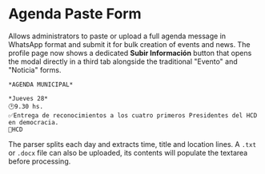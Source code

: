 # Agenda Paste Form

Allows administrators to paste or upload a full agenda message in WhatsApp format and submit it for bulk creation of events and news. The profile page now shows a dedicated **Subir Información** button that opens the modal directly in a third tab alongside the traditional "Evento" and "Noticia" forms.

```
*AGENDA MUNICIPAL*

*Jueves 28*
🕑9.30 hs.
✅Entrega de reconocimientos a los cuatro primeros Presidentes del HCD en democracia.
📍HCD
```

The parser splits each day and extracts time, title and location lines. A `.txt` or `.docx` file can also be uploaded, its contents will populate the textarea before processing.
